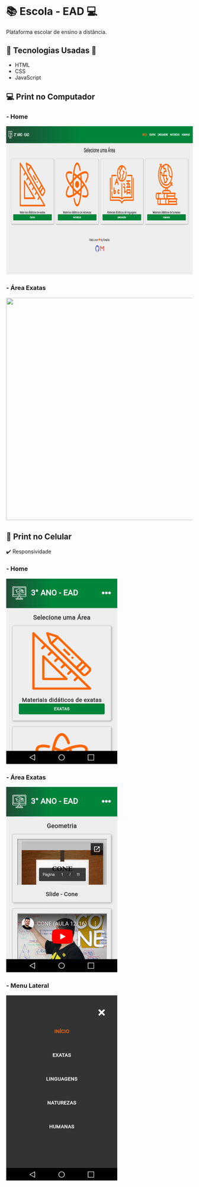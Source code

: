 # :books: **Escola - EAD** :computer: 
Plataforma escolar de ensino a distância.

## :hammer: **Tecnologias Usadas** :wrench:
- HTML
- CSS
- JavaScript

## :computer: Print no Computador

### - Home

 <img src="https://github.com/pedrorivald/escola-ead/blob/master/pedrorivald_escola-ead.png" height="400" width="1000">
 
### - Área Exatas
 
 <img src="" height="600" width="1200">

## :iphone: Print no Celular
:heavy_check_mark: Responsividade

### - Home

<img src="https://github.com/pedrorivald/escola-ead/blob/master/Screenshot_home.png" height="500" width="300">

### - Área Exatas

<img src="https://github.com/pedrorivald/escola-ead/blob/master/Screenshot_ex.png" height="500" width="300">

### - Menu Lateral

<img src="https://github.com/pedrorivald/escola-ead/blob/master/Screenshot_menu.png" height="500" width="300">

